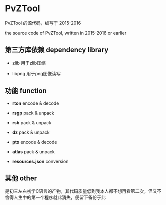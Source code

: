 # PvZTool

PvZTool 的源代码，编写于 2015-2016

the source code of PvZTool, written in 2015-2016 or earlier


## 第三方库依赖 dependency library

- zlib 用于zlib压缩

- libpng 用于png图像读写


## 功能 function

- **rton** encode & decode

- **rsgp** pack & unpack

- **rsb** pack & unpack

- **dz** pack & unpack

- **ptx** encode & decode

- **atlas** pack & unpack

- **resources.json** conversion


## 其他 other

是初三左右初学C语言的产物，其代码质量低到我本人都不想再看第二次，但又不舍得人生中的第一个程序就此消失，便留下备份于此

